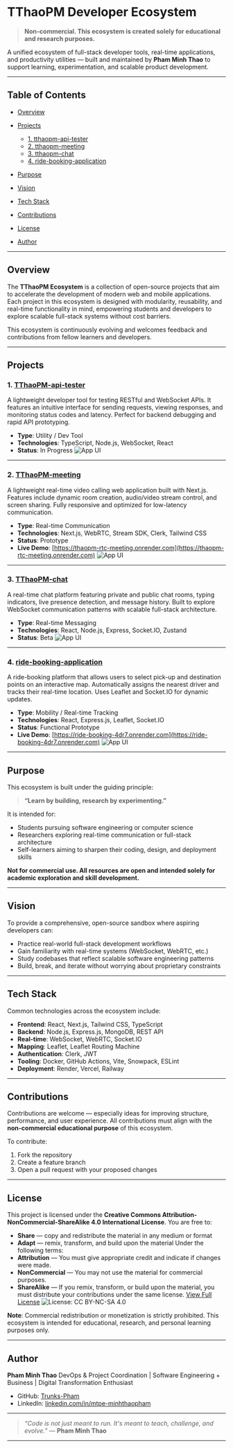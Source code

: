 # TThaoPM Developer Ecosystem

> **Non-commercial. This ecosystem is created solely for educational and research purposes.**

A unified ecosystem of full-stack developer tools, real-time applications, and productivity utilities — built and maintained by **Pham Minh Thao** to support learning, experimentation, and scalable product development.

---

## Table of Contents

* [Overview](#overview)
* [Projects](#projects)

  * [1. tthaopm-api-tester](#1-tthaopm-api-tester)
  * [2. tthaopm-meeting](#2-tthaopm-meeting)
  * [3. tthaopm-chat](#3-tthaopm-chat)
  * [4. ride-booking-application](#4-ride-booking-application)
* [Purpose](#purpose)
* [Vision](#vision)
* [Tech Stack](#tech-stack)
* [Contributions](#contributions)
* [License](#license)
* [Author](#author)

---

## Overview

The **TThaoPM Ecosystem** is a collection of open-source projects that aim to accelerate the development of modern web and mobile applications. Each project in this ecosystem is designed with modularity, reusability, and real-time functionality in mind, empowering students and developers to explore scalable full-stack systems without cost barriers.

This ecosystem is continuously evolving and welcomes feedback and contributions from fellow learners and developers.

---

## Projects

### 1. [TThaoPM-api-tester](https://github.com/Trunks-Pham/tthaopm-api-tester)

A lightweight developer tool for testing RESTful and WebSocket APIs. It features an intuitive interface for sending requests, viewing responses, and monitoring status codes and latency. Perfect for backend debugging and rapid API prototyping.

* **Type**: Utility / Dev Tool
* **Technologies**: TypeScript, Node.js, WebSocket, React
* **Status**: In Progress
![App UI](/thumb/TThaopmAPI.png)

---

### 2. [TThaoPM-meeting](https://github.com/Trunks-Pham/tthaopm-meeting)

A lightweight real-time video calling web application built with Next.js. Features include dynamic room creation, audio/video stream control, and screen sharing. Fully responsive and optimized for low-latency communication.

* **Type**: Real-time Communication
* **Technologies**: Next.js, WebRTC, Stream SDK, Clerk, Tailwind CSS
* **Status**: Prototype
* **Live Demo**: [https://thaopm-rtc-meeting.onrender.com](https://thaopm-rtc-meeting.onrender.com)
![App UI](/thumb/TThaoPMVideoCallingAppNextJS.png)

---

### 3. [TThaoPM-chat](https://github.com/Trunks-Pham/tthaopm-chat)

A real-time chat platform featuring private and public chat rooms, typing indicators, live presence detection, and message history. Built to explore WebSocket communication patterns with scalable full-stack architecture.

* **Type**: Real-time Messaging
* **Technologies**: React, Node.js, Express, Socket.IO, Zustand
* **Status**: Beta
![App UI](/thumb/TThaoPMChatChit.png)

---

### 4. [ride-booking-application](https://github.com/Trunks-Pham/ride-booking-application)

A ride-booking platform that allows users to select pick-up and destination points on an interactive map. Automatically assigns the nearest driver and tracks their real-time location. Uses Leaflet and Socket.IO for dynamic updates.

* **Type**: Mobility / Real-time Tracking
* **Technologies**: React, Express.js, Leaflet, Socket.IO
* **Status**: Functional Prototype
* **Live Demo**: [https://ride-booking-4dr7.onrender.com](https://ride-booking-4dr7.onrender.com)
![App UI](/thumb/TThaoPMCarBooking.png)

---

## Purpose

This ecosystem is built under the guiding principle:

> **“Learn by building, research by experimenting.”**

It is intended for:

* Students pursuing software engineering or computer science
* Researchers exploring real-time communication or full-stack architecture
* Self-learners aiming to sharpen their coding, design, and deployment skills

**Not for commercial use. All resources are open and intended solely for academic exploration and skill development.**

---

## Vision

To provide a comprehensive, open-source sandbox where aspiring developers can:

* Practice real-world full-stack development workflows
* Gain familiarity with real-time systems (WebSocket, WebRTC, etc.)
* Study codebases that reflect scalable software engineering patterns
* Build, break, and iterate without worrying about proprietary constraints

---

## Tech Stack

Common technologies across the ecosystem include:

* **Frontend**: React, Next.js, Tailwind CSS, TypeScript
* **Backend**: Node.js, Express.js, MongoDB, REST API
* **Real-time**: WebSocket, WebRTC, Socket.IO
* **Mapping**: Leaflet, Leaflet Routing Machine
* **Authentication**: Clerk, JWT
* **Tooling**: Docker, GitHub Actions, Vite, Snowpack, ESLint
* **Deployment**: Render, Vercel, Railway

---

## Contributions

Contributions are welcome — especially ideas for improving structure, performance, and user experience. All contributions must align with the **non-commercial educational purpose** of this ecosystem.

To contribute:

1. Fork the repository
2. Create a feature branch
3. Open a pull request with your proposed changes

---

## License

This project is licensed under the **Creative Commons Attribution-NonCommercial-ShareAlike 4.0 International License**.
You are free to:
- **Share** — copy and redistribute the material in any medium or format  
- **Adapt** — remix, transform, and build upon the material
Under the following terms:
- **Attribution** — You must give appropriate credit and indicate if changes were made.  
- **NonCommercial** — You may not use the material for commercial purposes.  
- **ShareAlike** — If you remix, transform, or build upon the material, you must distribute your contributions under the same license.
[View Full License](/LICENSE)
![License: CC BY-NC-SA 4.0](https://img.shields.io/badge/License-CC%20BY--NC--SA%204.0-lightgrey.svg)

**Note**: Commercial redistribution or monetization is strictly prohibited. This ecosystem is intended for educational, research, and personal learning purposes only.

---

## Author

**Pham Minh Thao**
DevOps & Project Coordination | Software Engineering + Business | Digital Transformation Enthusiast

* GitHub: [Trunks-Pham](https://github.com/Trunks-Pham)
* LinkedIn: [linkedin.com/in/mtpe-minhthaopham](https://www.linkedin.com/in/mtpe-minhthaopham)

---

> *“Code is not just meant to run. It's meant to teach, challenge, and evolve.”*
> — **Pham Minh Thao**

---
